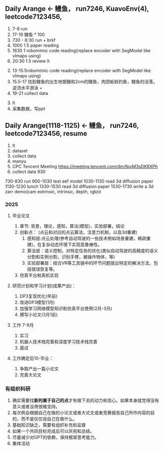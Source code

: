 ## Daily Arange <- 鳗鱼， run7246, KuavoEnv(4), leetcode7123456, 
1. 7-8 run
1. 17-19 鳗鱼 * 100
1. 730 - 8:30 run + brkf
1. 1000 1.5 paper reading 
1. 1630 1 robomimic code reading(replace encoder with SegModel like vlmaps using)
1. 20:30 1.5 review lt

<!-- 2. 1030-1100 run -->
<!-- 2. 11-13 bf/luch lt -->
2. 13-15.5robomimic code reading(replace encoder with SegModel like vlmaps using)
2. 15.5-17 找到鳗鱼的出生地银鳗和2cm的鳗鱼，肉团蚯蚓钓鱼，鳗鱼的没落， 逆流水平游泳 + 
2. 19-21 collect data 
<!-- 2. 双城之战 -->

3. lt
3. 采集数据，写ppt

## Daily Arange(1118-1125) <- 鳗鱼， run7246, leetcode7123456, resume
1. lt 
1. dataset 
1. collect data 
1. manyu 
1. CPC Tencent Meeting https://meeting.tencent.com/dm/fpvM3sDK8XPh
1. collect data 930

730-830 run
900-1030 test eef model
1030-1130 read 3d diffusion paper
1130-1230 lunch
1330-1530 read 3d diffusion paper
1530-1730 write a 3d zarr demo(cam extrinsic, intrinsic, depth, rgb)d

### 2025
1. 毕业论文
   1. 章节: 背景，理论，感知，算法(模型)，实验部署，结论
   2. 创新点： (点云和对应的点云算法，注意力机制，以及3d重建)
        1. 感知层:点云处理(参考自动驾驶的一些技术例如场景重建，稀疏重建)，在复杂动态环境下实现高鲁棒性。
        2. 算法层：语义控制，对特定任务的优化(类似自动驾驶的高精度的语义分割和实例分割，识别手臂，被操作物体，等)
        3. 实验部署层：结合VR等工具链中的环节问题提出特定的解决方法，包括错误恢复等。
   3. 仿真平台和真机实验

2. 研究计划和学习计划(成果产出)：
    1. DP3复现优化(年前)
    2. 改进DP3模型(1月)
    3. 加强学习网络模型知识和仿真平台使用(2月-3月)
    4. 撰写小论文(3月1前)

3. 工作 7-9月
    1. 实习
    2. 机器人技术栈完善和深度学习技术栈完善
    3. 面试

4. 工作确定后10-毕业：
    1. 争取产出一篇小论文
    2. 完善大论文


### 有组织科研
1. 确实需要找**新的属于自己的点**才有做下去的动力和信心。如果本身就觉得没有意义或者没用很难坚持。
2. 每次例会根据自己在做的小论文或者大论文或者竞赛报告自己所作内容的目的，而不是仅仅说自己在做什么。
3. 基础知识缺乏，需要有组织补充和监督
4. 如果一个共同目标完成后可以庆祝和总结。
5. 尽量减少对GPT的依赖，保持框架思考能力。
6. 集体活动


